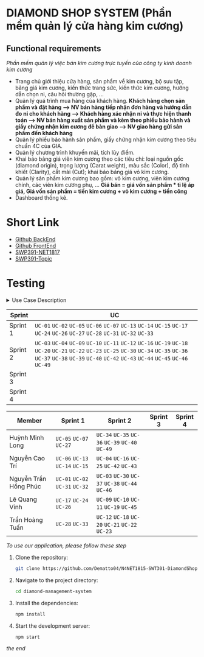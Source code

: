 # **DIAMOND SHOP SYSTEM** (Phần mềm quản lý cửa hàng kim cương)

## Functional requirements

_Phần mềm quản lý việc bán kim cương trực tuyến của công ty kinh doanh kim cương_

- Trang chủ giới thiệu cửa hàng, sản phẩm về kim cương, bộ sưu tập, bảng giá kim cương, kiến thức trang sức, kiến thức kim cương, hướng dẫn chọn ni, câu hỏi thường gặp, …
- Quản lý quá trình mua hàng của khách hàng.
  **Khách hàng chọn sản phẩm và đặt hàng --> NV bán hàng tiếp nhận đơn hàng và hướng dẫn đo ni cho khách hàng --> Khách hàng xác nhận ni và thực hiện thanh toán --> NV bán hàng xuất sản phẩm và kèm theo phiếu bảo hành và giấy chứng nhận kim cương để bàn giao --> NV giao hàng gửi sản phẩm đến khách hàng**
- Quản lý phiếu bảo hành sản phẩm, giấy chứng nhận kim cương theo tiêu chuẩn 4C của GIA.
- Quản lý chương trình khuyến mãi, tích lũy điểm.
- Khai báo bảng giá viên kim cương theo các tiêu chí: loại nguồn gốc (diamond origin), trọng lượng (Carat weight), màu sắc (Color), độ tinh khiết (Clarity), cắt mài (Cut); khai báo bảng giá vỏ kim cương.
- Quản lý sản phẩm kim cương bao gồm: vỏ kim cương, viên kim cương chính, các viên kim cương phụ, ...
  **Giá bán = giá vốn sản phẩm \* tỉ lệ áp giá, Giá vốn sản phẩm = tiền kim cương + vỏ kim cương + tiền công**
- Dashboard thống kê.

# Short Link

- [Github BackEnd](https://github.com/devnguyen0111/SWP391-DSS-BE)
- [Github FrontEnd](https://github.com/devnguyen0111/SWP391-DiamondShopSystem)
- [SWP391-NET1817](https://docs.google.com/spreadsheets/d/1kO166hgUD31-DIYq5_fsoDtkX_Ifbo-Fclt_xM124Bg/edit?gid=0#gid=0)
- [SWP391-Topic](https://docs.google.com/spreadsheets/d/1kO166hgUD31-DIYq5_fsoDtkX_Ifbo-Fclt_xM124Bg/edit?gid=2063864594#gid=2063864594)

# Testing
<details>
<summary>Use Case Description</summary>
 
| ID     | Use Case                                   | Actors               | Use Case Description                                                                 |
|--------|--------------------------------------------|----------------------|--------------------------------------------------------------------------------------|
| UC-01  | Register an account                        | Guest                | The system enables guests to create a new user account.                              |
| UC-02  | Login                                      | Registered Users     | Registered Users can log in to the system.                                           |
| UC-03  | Logout                                     | Registered Users     | Registered Users can log out of the system.                                          |
| UC-04  | Forget password                            | Registered Users     | Registered Users can reset password if they forget their current password.           |
| UC-05  | View Homepage                              | Customer             | Customers can access the homepage.                                                   |
| UC-06  | Browse diamond product                     | Customer             | Customers can browse available diamond products.                                     |
| UC-07  | View detailed product description          | Customer             | Customers can see detailed information about a specific product.                     |
| UC-09  | View Feedback                              | Customer             | Customers can check feedback from other users.                                       |
| UC-10  | View educational resources                 | Customer             | Customers can access educational materials related to diamonds.                      |
| UC-11  | View FAQs                                  | Customer             | Customers can read frequently asked questions.                                       |
| UC-12  | Manage profile                             | Customer             | Customers can view and update their profile details.                                 |
| UC-13  | View cart                                  | Customer             | Customers can view items in the shopping cart.                                       |
| UC-14  | Add to cart                                | Customer             | Customers can add a product to the shopping cart.                                    |
| UC-15  | Update cart                                | Customer             | Customers can update items in the shopping cart.                                     |
| UC-16  | Delete cart                                | Customer             | Customers can remove items from the shopping cart.                                   |
| UC-17  | Create Order                               | Customer             | Customers can create an order based on their products (inside cart or instantly buy) |
| UC-18  | Update order                               | Customer             | Customers can modify an existing order.                                              |
| UC-19  | Cancel order                               | Customer             | Customers can cancel an existing order.                                              |
| UC-20  | View wishlist                              | Customer             | Customers can view items in the wishlist.                                            |
| UC-21  | Add to wishlist                            | Customer             | Customers can add a product to the wishlist.                                         |
| UC-22  | Update wishlist                            | Customer             | Customers can modify items in the wishlist.                                          |
| UC-23  | Remove wishlist item                       | Customer             | Customers can remove items from the wishlist.                                        |
| UC-24  | Confirm order's item info                  | Customer             | Customers can confirm information of items before placing an order.                  |
| UC-25  | Receive vouchers                           | Customer             | Customers can receive discount vouchers.                                             |
| UC-26  | Proceed to payment                         | Customer             | Customers can make a payment for an order.                                           |
| UC-27  | Track order status and shipment updates    | Customer             | Customers can track the status of an order and shipment updates.                     |
| UC-28  | View orders history                        | Customer             | Customers can view the history of past orders.                                       |
| UC-29  | View recently visited product              | Customer             | Customers can see a list of recently viewed products.                                |
| UC-30  | Review Product                             | Customer             | Customers can submit a review for a product.                                         |
| UC-31  | Choose payment method                      | Customer             | Customers can select a payment method for an order.                                  |
| UC-32  | Choose shipping method                     | Customer             | Customers can select a shipping method for an order.                                 |
| UC-33  | Assist customer                            | Sales Staff          | Sales staff can assist customers with their purchases through email.                 |
| UC-34  | Assign order                               | Sales Staff / Manager| Sales staff / Managers can assign orders to specific delivery staff / Sale Staff.    |
| UC-35  | View list of assigned order                | Delivery Staff / Sales Staff | Sales staff/Delivery Staff can view a list of orders assigned by their Manager/ Sale Staff. |
| UC-36  | View customer's order details              | Delivery Staff / Sales Staff | Sales staff and Delivery Staff can view detailed information of a customer's order. |
| UC-37  | Request Cancel order permission            | Delivery Staff / Sales Staff | Sales staff and Delivery Staff can request permission to cancel an order from their Manager. |
| UC-38  | View assigned deliveries                   | Delivery Staff       | Delivery staff can check deliveries assigned to them.                                |
| UC-39  | Confirm delivered order                    | Delivery Staff       | Delivery staff can confirm the order that has already been delivered to customer; therefore, change the status of order. |
| UC-40  | View all sale staff                        | Manager              | Managers can view the list of all sale staff members to assign.                                     |
| UC-42  | Create a product                           | Manager              | Managers can create a new product in the system.                                     |
| UC-43  | Update information of a product            | Manager              | Managers can update details of a product.                                            |
| UC-44  | Disable a product                          | Manager              | Managers can disable a product from being available.                                 |
| UC-45  | Cancel order                               | Manager              | Managers can reject a customer order.                                                |
| UC-46  | Approve Cancel order permission            | Manager              | Managers can approve the request from sales and delivery staff.                      |
| UC-47  | Set discount rate                          | Manager              | Managers can set discount rates for products.                                        |
| UC-49  | View created orders                        | Manager              | Managers can view the list of all customer orders that have just been created, review them, and assign them to staff. |
| UC-50  | Upgrade customer loyalty level             | Admin                | Admin can upgrade the loyalty level of a customer based on their performance.        |
| UC-51  | Print invoice                              | Admin                | Admins can generate and print an invoice for an order.                               |
| UC-52  | Print warranty card                        | Admin                | Admins can generate and print a warranty card.                                       |
| UC-53  | Prepare custom invoice                     | Admin                | Admins can prepare a customized invoice.                                             |
| UC-54  | Handle returns and exchanges               | Admin                | Admins can manage the process of returns and exchanges.                              |
| UC-55  | Manage customer review                     | Admin                | Admins can manage reviews submitted by customers.                                    |
| UC-56  | Manage users                               | Admin                | Admins can manage users accounts and details.                                     |
| UC-57  | Disable a customer                         | Admin                | Admins can disable a customer account.                                               |

</details>
 
| Sprint | UC |
| --- | --- |
| Sprint 1 | `UC-01` `UC-02` `UC-05` `UC-06` `UC-07` `UC-13` `UC-14` `UC-15` `UC-17 ` `UC-24` `UC-26` `UC-27` `UC-28` `UC-31` `UC-32` `UC-33`|
| Sprint 2 | `UC-03` `UC-04` `UC-09` `UC-10` `UC-11` `UC-12` `UC-16` `UC-19` `UC-18` `UC-20` `UC-21` `UC-22` `UC-23` `UC-25` `UC-30` `UC-34` `UC-35` `UC-36` `UC-37` `UC-38` `UC-39` `UC-40` `UC-42` `UC-43` `UC-44` `UC-45` `UC-46` `UC-49` |
| Sprint 3 |   |
| Sprint 4 |  |

| Member | Sprint 1 | Sprint 2 | Sprint 3 | Sprint 4 |
| --- | --- | --- | --- | --- |
| Huỳnh Minh Long |`UC-05` `UC-07` `UC-27` | `UC-34` `UC-35` `UC-36` `UC-39` `UC-40` `UC-49` |||
| Nguyễn Cao Trí |  `UC-06` `UC-13` `UC-14` `UC-15` | `UC-04` `UC-16` `UC-25` `UC-42` `UC-43`  |||
| Nguyễn Trần Hồng Phúc | `UC-01` `UC-02` `UC-31` `UC-32` | `UC-03` `UC-30` `UC-37` `UC-38` `UC-44`  `UC-46` |||
| Lê Quang Vinh | `UC-17` `UC-24` `UC-26` | `UC-09` `UC-10` `UC-11` `UC-19` `UC-45` |||
| Trần Hoàng Tuấn | `UC-28` `UC-33` | `UC-12` `UC-18` `UC-20` `UC-21` `UC-22` `UC-23`  |||

_To use our application, please follow these step_

1. Clone the repository:
    ```bash
    git clone https://github.com/Dematto04/N4NET1815-SWT301-DiamondShopSystem.git
    ```

2. Navigate to the project directory:
    ```bash
    cd diamond-management-system
    ```

3. Install the dependencies:
    ```bash
    npm install
    ```

4. Start the development server:
    ```bash
    npm start
    ```
_the end_
